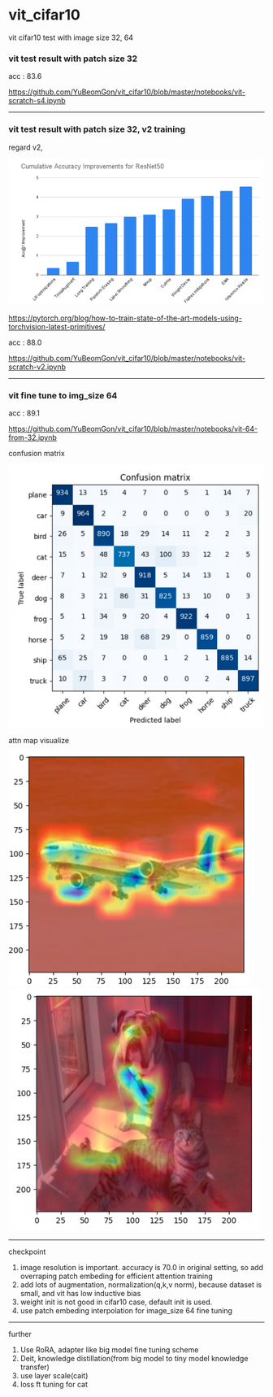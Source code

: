 # vit_cifar10
vit cifar10 test with image size 32, 64


### vit test result with patch size 32

acc : 83.6

https://github.com/YuBeomGon/vit_cifar10/blob/master/notebooks/vit-scratch-s4.ipynb

***

### vit test result with patch size 32, v2 training

regard v2, 

![new training method](example/new_training_method.png)

https://pytorch.org/blog/how-to-train-state-of-the-art-models-using-torchvision-latest-primitives/

acc : 88.0

https://github.com/YuBeomGon/vit_cifar10/blob/master/notebooks/vit-scratch-v2.ipynb

***

### vit fine tune to img_size 64


acc : 89.1

https://github.com/YuBeomGon/vit_cifar10/blob/master/notebooks/vit-64-from-32.ipynb

confusion matrix

![](example/cifar_confusion_mat.png)


attn map visualize

![](example/attn_map_plane.png)
![](example/attn_amp_dog_cat.png)

***
checkpoint

1. image resolution is important. accuracy is 70.0 in original setting,
   so add overraping patch embeding for efficient attention training
2. add lots of augmentation, normalization(q,k,v norm), because dataset is small, and vit has low inductive bias
3. weight init is not good in cifar10 case, default init is used.
4. use patch embeding interpolation for image_size 64 fine tuning

***
further

1. Use RoRA, adapter like big model fine tuning scheme
2. Deit, knowledge distillation(from big model to tiny model knowledge transfer)
3. use layer scale(cait)
4. loss ft tuning for cat


